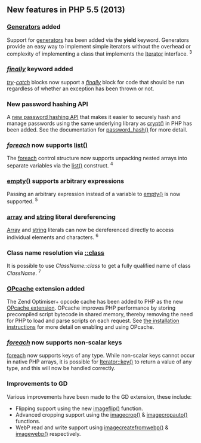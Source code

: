## New features in PHP 5.5 (2013)

### [Generators](http://php.net/manual/language.generators.php) added

Support for [generators](http://php.net/manual/language.generators.php) has been added via the **yield** keyword. Generators provide an easy way to implement simple iterators without the overhead or complexity of implementing a class that implements the [Iterator](http://php.net/manual/class.iterator.php) interface. <sup>3</sup>

### [_finally_](http://php.net/manual/language.exceptions.php#language.exceptions.finally) keyword added

[_try_](http://php.net/manual/language.exceptions.php)-[_catch_](http://php.net/manual/language.exceptions.php#language.exceptions.catch) blocks now support a [_finally_](http://php.net/manual/language.exceptions.php#language.exceptions.finally) block for code that should be run regardless of whether an exception has been thrown or not.

### New password hashing API

A [new password hashing API](http://php.net/manual/book.password.php) that makes it easier to securely hash and manage passwords using the same underlying library as [crypt()](http://php.net/manual/function.crypt.php) in PHP has been added. See the documentation for [password_hash()](http://php.net/manual/function.password-hash.php) for more detail.

### [_foreach_](http://php.net/manual/control-structures.foreach.php) now supports [list()](http://php.net/manual/function.list.php)

The [foreach](http://php.net/manual/control-structures.foreach.php) control structure now supports unpacking nested arrays into separate variables via the [list()](http://php.net/manual/function.list.php) construct. <sup>4</sup>

### [empty()](http://php.net/manual/function.empty.php) supports arbitrary expressions

Passing an arbitrary expression instead of a variable to [empty()](http://php.net/manual/function.empty.php) is now supported. <sup>5</sup>

### [array](http://php.net/manual/language.types.array.php) and [string](http://php.net/manual/language.types.string.php) literal dereferencing

[Array](http://php.net/manual/language.types.array.php) and [string](http://php.net/manual/language.types.string.php) literals can now be dereferenced directly to access individual elements and characters. <sup>6</sup>

### Class name resolution via [::class](http://php.net/manual/language.oop5.basic.php#language.oop5.basic.class.class)

It is possible to use _ClassName::class_ to get a fully qualified name of class _ClassName_. <sup>7</sup>

### [OPcache](http://php.net/manual/book.opcache.php) extension added

The Zend Optimiser+ opcode cache has been added to PHP as the new [OPcache extension](http://php.net/manual/book.opcache.php). OPcache improves PHP performance by storing precompiled script bytecode in shared memory, thereby removing the need for PHP to load and parse scripts on each request. See [the installation instructions](http://php.net/manual/opcache.installation.php) for more detail on enabling and using OPcache.

### [_foreach_](http://php.net/manual/control-structures.foreach.php) now supports non-scalar keys

[foreach](http://php.net/manual/control-structures.foreach.php) now supports keys of any type. While non-scalar keys cannot occur in native PHP arrays, it is possible for [Iterator::key()](http://php.net/manual/iterator.key.php) to return a value of any type, and this will now be handled correctly.

### Improvements to GD

Various improvements have been made to the GD extension, these include:

*   Flipping support using the new [imageflip()](http://php.net/manual/function.imageflip.php) function.
*   Advanced cropping support using the [imagecrop()](http://php.net/manual/function.imagecrop.php) & [imagecropauto()](http://php.net/manual/function.imagecropauto.php) functions.
*   WebP read and write support using [imagecreatefromwebp()](http://php.net/manual/function.imagecreatefromwebp.php) & [imagewebp()](http://php.net/manual/function.imagewebp.php) respectively.



